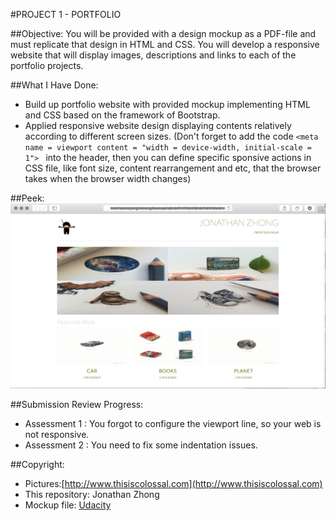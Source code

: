 

#PROJECT 1 - PORTFOLIO

##Objective:
You will be provided with a design mockup as a PDF-file and must replicate that design in HTML and CSS. You will develop a responsive website that will display images, descriptions and links to each of the portfolio projects.




##What I Have Done:
 - Build up portfolio website with provided mockup implementing HTML and CSS based on the framework of Bootstrap.
 - Applied responsive website design displaying contents relatively according to different screen sizes. (Don't forget to add the code `<meta name = viewport content = "width = device-width, initial-scale = 1"> ` into the header, then you can define specific sponsive actions in CSS file, like font size, content rearrangement and etc, that the browser takes when the browser width changes)




##Peek:
![Alt text](https://github.com/jonathanzhong/front-portfolio/blob/master/img/front-porfolio.png)


##Submission Review Progress:
- Assessment 1 : You forgot to configure the viewport line, so your web is not responsive.
- Assessment 2 : You need to fix some indentation issues.


##Copyright:

 - Pictures:[http://www.thisiscolossal.com](http://www.thisiscolossal.com)
 - This repository: Jonathan Zhong
 - Mockup file: [Udacity](http://www.udacity.com)
